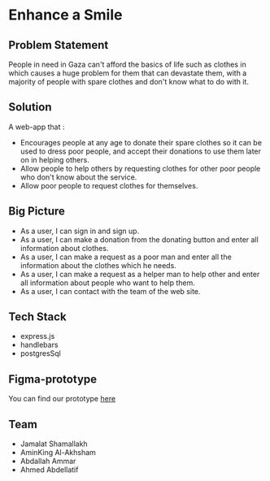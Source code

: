
# **__Enhance a Smile__**

## Problem Statement
People in need in Gaza can't afford the basics of life such as clothes in which causes a huge problem for them that can devastate them, with a majority of people with spare clothes and don't know what to do with it.

## Solution
A web-app that :
- Encourages people at any age to donate their spare clothes so it can be used to dress poor people, and accept their donations to use them later on in helping others.
- Allow people to help others by requesting clothes for other poor people who don't know about the service.
- Allow poor people to request clothes for themselves. 


## Big Picture
 - As a user, I can sign in and sign up.
 - As a user, I can make a donation from the donating button and enter all information about clothes.
 - As a user, I can make a request as a poor man and enter all the information about the clothes which he needs.
 - As a user, I can make a request as a helper man to help other and enter all information about people who want to help them.
 - As a user, I can contact with the team of the web site.

## Tech Stack
- express.js
- handlebars
- postgresSql

## Figma-prototype
You can find our prototype [here](https://www.figma.com/proto/RvAaKnPgDcdgUyQop38lt6tg/Give-a-Smile?node-id=0%3A1&scaling=scale-down)

## Team
- Jamalat Shamallakh
- AminKing Al-Akhsham
- Abdallah Ammar
- Ahmed Abdellatif